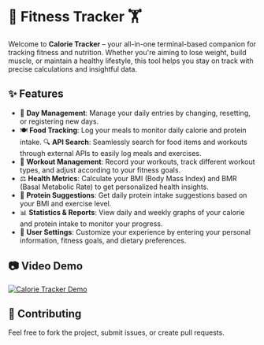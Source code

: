 # 🍏 Fitness Tracker 🏋️

Welcome to **Calorie Tracker** – your all-in-one terminal-based companion for tracking fitness and nutrition. Whether you're aiming to lose weight, build muscle, or maintain a healthy lifestyle, this tool helps you stay on track with precise calculations and insightful data.

## ✨ Features
- 📅 **Day Management**: Manage your daily entries by changing, resetting, or registering new days.
- 🍽️ **Food Tracking**: Log your meals to monitor daily calorie and protein intake.
🔍 **API Search**: Seamlessly search for food items and workouts through external APIs to easily log meals and exercises.
- 💪 **Workout Management**: Record your workouts, track different workout types, and adjust according to your fitness goals.
- ⚖️ **Health Metrics**: Calculate your BMI (Body Mass Index) and BMR (Basal Metabolic Rate) to get personalized health insights.
- 🥩 **Protein Suggestions**: Get daily protein intake suggestions based on your BMI and exercise level.
- 📊 **Statistics & Reports**: View daily and weekly graphs of your calorie and protein intake to monitor your progress.
- 👤 **User Settings**: Customize your experience by entering your personal information, fitness goals, and dietary preferences.

## 📷 Video Demo
[![Calorie Tracker Demo](https://img.youtube.com/vi/zE9Ig6DjGzc/0.jpg)](https://www.youtube.com/watch?v=zE9Ig6DjGzc)

## 🤝 Contributing
Feel free to fork the project, submit issues, or create pull requests.


